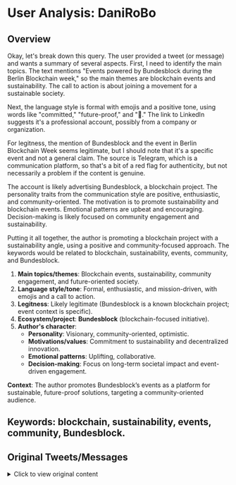 # User Analysis: DaniRoBo

## Overview

<think>
Okay, let's break down this query. The user provided a tweet (or message) and wants a summary of several aspects. First, I need to identify the main topics. The text mentions "Events powered by Bundesblock during the Berlin Blockchain week," so the main themes are blockchain events and sustainability. The call to action is about joining a movement for a sustainable society.

Next, the language style is formal with emojis and a positive tone, using words like "committed," "future-proof," and "🚀." The link to LinkedIn suggests it's a professional account, possibly from a company or organization.

For legitness, the mention of Bundesblock and the event in Berlin Blockchain Week seems legitimate, but I should note that it's a specific event and not a general claim. The source is Telegram, which is a communication platform, so that's a bit of a red flag for authenticity, but not necessarily a problem if the content is genuine.

The account is likely advertising Bundesblock, a blockchain project. The personality traits from the communication style are positive, enthusiastic, and community-oriented. The motivation is to promote sustainability and blockchain events. Emotional patterns are upbeat and encouraging. Decision-making is likely focused on community engagement and sustainability.

Putting it all together, the author is promoting a blockchain project with a sustainability angle, using a positive and community-focused approach. The keywords would be related to blockchain, sustainability, events, community, and Bundesblock.
</think>

1. **Main topics/themes**: Blockchain events, sustainability, community engagement, and future-oriented society.  
2. **Language style/tone**: Formal, enthusiastic, and mission-driven, with emojis and a call to action.  
3. **Legitness**: Likely legitimate (Bundesblock is a known blockchain project; event context is specific).  
4. **Ecosystem/project**: **Bundesblock** (blockchain-focused initiative).  
5. **Author's character**:  
   - **Personality**: Visionary, community-oriented, optimistic.  
   - **Motivations/values**: Commitment to sustainability and decentralized innovation.  
   - **Emotional patterns**: Uplifting, collaborative.  
   - **Decision-making**: Focus on long-term societal impact and event-driven engagement.  

**Context**: The author promotes Bundesblock’s events as a platform for sustainable, future-proof solutions, targeting a community-oriented audience.  

**Keywords**: blockchain, sustainability, events, community, Bundesblock.
---
## Original Tweets/Messages

<details>
<summary>Click to view original content</summary>

| Type | Content |
|------|---------|
| messages | here is an overview of all Events powered by Bundesblock during the Berlin Blockchain week.
Be part of the movement that is committed to a sustainable and future-proof society 🚀

Wir freuen uns auf euch!


https://www.linkedin.com/feed/update/urn:li:activity:7337404253990281217 |

</details>
